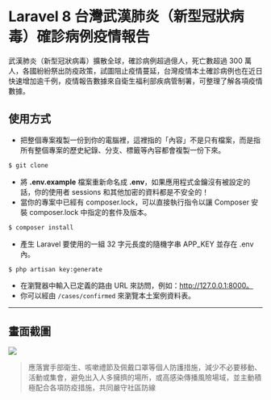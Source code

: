 # Laravel 8 台灣武漢肺炎（新型冠狀病毒）確診病例疫情報告

武漢肺炎（新型冠狀病毒）擴散全球，確診病例超過億人，死亡數超過 300 萬人，各國紛紛祭出防疫政策，試圖阻止疫情蔓延，台灣疫情本土確診病例也在近日快速增加逾千例，疫情報告數據來自衛生福利部疾病管制署，可整理了解各項疫情數據。

## 使用方式
- 把整個專案複製一份到你的電腦裡，這裡指的「內容」不是只有檔案，而是指所有整個專案的歷史紀錄、分支、標籤等內容都會複製一份下來。
```sh
$ git clone
```
- 將 __.env.example__ 檔案重新命名成 __.env__，如果應用程式金鑰沒有被設定的話，你的使用者 sessions 和其他加密的資料都是不安全的！
- 當你的專案中已經有 composer.lock，可以直接執行指令以讓 Composer 安裝 composer.lock 中指定的套件及版本。
```sh
$ composer install
```
- 產生 Laravel 要使用的一組 32 字元長度的隨機字串 APP_KEY 並存在 .env 內。
```sh
$ php artisan key:generate
```
- 在瀏覽器中輸入已定義的路由 URL 來訪問，例如：http://127.0.0.1:8000。
- 你可以經由 `/cases/confirmed` 來瀏覽本土案例資料表。

----

## 畫面截圖
![](https://i.imgur.com/Y9oszVi.gif)
> 應落實手部衛生、咳嗽禮節及佩戴口罩等個人防護措施，減少不必要移動、活動或集會，避免出入人多擁擠的場所，或高感染傳播風險場域，並主動積極配合各項防疫措施，共同嚴守社區防線